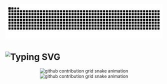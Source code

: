 <picture>
  <source media="(prefers-color-scheme: dark)" srcset="https://raw.githubusercontent.com/lidongxun967/lidongxun967/output/github-contribution-grid-snake-dark.svg">
  <source media="(prefers-color-scheme: light)" srcset="https://raw.githubusercontent.com/lidongxun967/lidongxun967/output/github-contribution-grid-snake.svg">
  <img alt="github contribution grid snake animation" src="https://raw.githubusercontent.com/lidongxun967/lidongxun967/output/github-contribution-grid-snake.svg">
</picture>

# <img src="https://readme-typing-svg.demolab.com?font=noto+sans+simplified+chinese&size=40&pause=1000&center=%E5%81%87&vCenter=%E5%81%87&multiline=true&repeat=%E5%81%87&width=600&lines=%E6%AC%A2%E8%BF%8E%E6%9D%A5%E5%88%B0%E6%88%91%E7%9A%84+GitHub+%E4%B8%BB%E9%A1%B5%EF%BC%81" alt="Typing SVG" />

<p align="center">
  <picture>
    <source media="(prefers-color-scheme: dark)" srcset="https://github-readme-stats.vercel.app/api?username=lidongxun967&show_icons=true&theme=dark&locale=cn&hide_border=True">
    <source media="(prefers-color-scheme: light)" srcset="https://github-readme-stats.vercel.app/api?username=lidongxun967&show_icons=true&theme=light&locale=cn&hide_border=True">
    <img alt="github contribution grid snake animation" src="https://github-readme-stats.vercel.app/api?username=lidongxun967&show_icons=true&locale=cn&hide_border=True">
  </picture>
  <picture>
    <source media="(prefers-color-scheme: dark)" srcset="https://github-readme-stats.vercel.app/api/top-langs/?username=lidongxun967&layout=compact&locale=cn&theme=dark&hide_border=True">
    <source media="(prefers-color-scheme: light)" srcset="https://github-readme-stats.vercel.app/api/top-langs/?username=lidongxun967&layout=compact&locale=cn&theme=light&hide_border=True">
    <img alt="github contribution grid snake animation" src="https://github-readme-stats.vercel.app/api/top-langs/?username=lidongxun967&layout=compact&locale=cn&hide_border=True">
  </picture>
</p>

